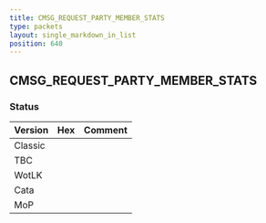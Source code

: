```yaml
---
title: CMSG_REQUEST_PARTY_MEMBER_STATS
type: packets
layout: single_markdown_in_list
position: 640
---
```


## CMSG_REQUEST_PARTY_MEMBER_STATS

### Status

Version | Hex | Comment
---------- | ---------- | ---------- 
Classic |  |  
TBC |  |  
WotLK |  |  
Cata |  |  
MoP |  |  